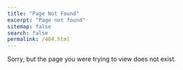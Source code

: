 ```yaml
---
title: "Page Not Found"
excerpt: "Page not found"
sitemap: false
search: false
permalink: /404.html
---
```


Sorry, but the page you were trying to view does not exist.
